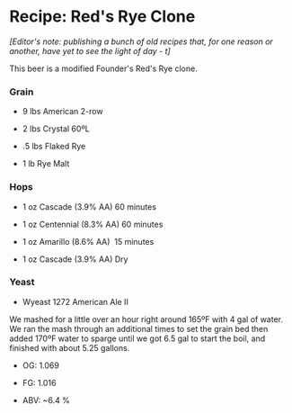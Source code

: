 Recipe: Red's Rye Clone
=======================

_\[Editor's note: publishing a bunch of old recipes that, for one reason or another, have yet to see the light of day - t\]_

This beer is a modified Founder's Red's Rye clone.

### Grain

*   9 lbs American 2-row

*   2 lbs Crystal 60ºL

*   .5 lbs Flaked Rye

*   1 lb Rye Malt

### Hops

*   1 oz Cascade (3.9% AA) 60 minutes

*   1 oz Centennial (8.3% AA) 60 minutes

*   1 oz Amarillo (8.6% AA)  15 minutes

*   1 oz Cascade (3.9% AA) Dry

### Yeast

*   Wyeast 1272 American Ale II

We mashed for a little over an hour right around 165ºF with 4 gal of water. We ran the mash through an additional times to set the grain bed then added 170ºF water to sparge until we got 6.5 gal to start the boil, and finished with about 5.25 gallons.

*   OG: 1.069

*   FG: 1.016

*   ABV: ~6.4 %